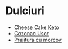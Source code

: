 # Dulciuri

* [Cheese Cake Keto](./cheese-cake-keto)
* [Cozonac Usor](./cozonac-usor)
* [Prajitura cu morcov](./prajitura-cu-morcov-keto)